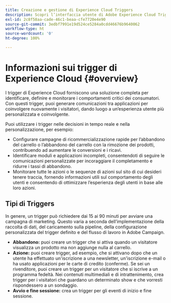 ```yaml
---
title: Creazione e gestione di Experience Cloud Triggers
description: Scopri l’interfaccia utente di Adobe Experience Cloud Triggers
exl-id: 2c8f58aa-cade-46c1-beaa-cfe7720e4e90
source-git-commit: 3edbf7991e19d524ce5284a0cdd46676b9640062
workflow-type: ht
source-wordcount: '0'
ht-degree: 100%

---
```


# Informazioni sui trigger di Experience Cloud {#overview}

I trigger di Experience Cloud forniscono una soluzione completa per identificare, definire e monitorare i comportamenti critici dei consumatori. Con questi trigger, puoi generare comunicazioni tra applicazioni per coinvolgere nuovamente i visitatori, dando luogo a un’esperienza utente più personalizzata e coinvolgente.

Puoi utilizzare i trigger nelle decisioni in tempo reale e nella personalizzazione, per esempio:

* Configurare campagne di ricommercializzazione rapide per l’abbandono del carrello o l’abbandono del carrello con la rimozione dei prodotti, contribuendo ad aumentare le conversioni e i ricavi.
* Identificare moduli e applicazioni incompleti, consentendoti di seguire le comunicazioni personalizzate per incoraggiare il completamento e ridurre i tassi di abbandono.
* Monitorare tutte le azioni o le sequenze di azioni sul sito di cui desideri tenere traccia, fornendo informazioni utili sul comportamento degli utenti e consentendo di ottimizzare l’esperienza degli utenti in base alle loro azioni.

## Tipi di Triggers

In genere, un trigger può richiedere dai 15 ai 90 minuti per avviare una campagna di marketing. Questo varia a seconda dell’implementazione della raccolta di dati, del caricamento sulla pipeline, della configurazione personalizzata del trigger definito e del flusso di lavoro in Adobe Campaign.

* **Abbandono:** puoi creare un trigger che si attiva quando un visitatore visualizza un prodotto ma non aggiunge nulla al carrello.
* **Azione:** puoi creare trigger, ad esempio, che si attivano dopo che un utente ha effettuato un&#39;iscrizione a una newsletter, un&#39;iscrizione e-mail o ha usato applicazioni per le carte di credito (conferme). Se sei un rivenditore, puoi creare un trigger per un visitatore che si iscrive a un programma fedeltà. Nei contenuti multimediali e di intrattenimento, crea trigger per i visitatori che guardano un determinato show e che vorresti rispondessero a un sondaggio.
* **Avvio e fine sessione:** crea un trigger per gli eventi di inizio e fine sessione.
